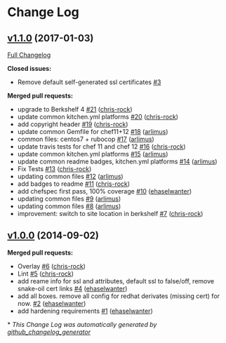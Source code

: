 # Change Log

## [v1.1.0](https://github.com/dev-sec/chef-postgres-hardening/tree/v1.1.0) (2017-01-03)
[Full Changelog](https://github.com/dev-sec/chef-postgres-hardening/compare/v1.0.0...v1.1.0)

**Closed issues:**

- Remove default self-generated ssl certificates [\#3](https://github.com/dev-sec/chef-postgres-hardening/issues/3)

**Merged pull requests:**

- upgrade to Berkshelf 4 [\#21](https://github.com/dev-sec/chef-postgres-hardening/pull/21) ([chris-rock](https://github.com/chris-rock))
- update common kitchen.yml platforms [\#20](https://github.com/dev-sec/chef-postgres-hardening/pull/20) ([chris-rock](https://github.com/chris-rock))
- add copyright header [\#19](https://github.com/dev-sec/chef-postgres-hardening/pull/19) ([chris-rock](https://github.com/chris-rock))
- update common Gemfile for chef11+12 [\#18](https://github.com/dev-sec/chef-postgres-hardening/pull/18) ([arlimus](https://github.com/arlimus))
- common files: centos7 + rubocop [\#17](https://github.com/dev-sec/chef-postgres-hardening/pull/17) ([arlimus](https://github.com/arlimus))
- update travis tests for chef 11 and chef 12 [\#16](https://github.com/dev-sec/chef-postgres-hardening/pull/16) ([chris-rock](https://github.com/chris-rock))
- update common kitchen.yml platforms [\#15](https://github.com/dev-sec/chef-postgres-hardening/pull/15) ([arlimus](https://github.com/arlimus))
- update common readme badges, kitchen.yml platforms [\#14](https://github.com/dev-sec/chef-postgres-hardening/pull/14) ([arlimus](https://github.com/arlimus))
- Fix Tests [\#13](https://github.com/dev-sec/chef-postgres-hardening/pull/13) ([chris-rock](https://github.com/chris-rock))
- updating common files [\#12](https://github.com/dev-sec/chef-postgres-hardening/pull/12) ([arlimus](https://github.com/arlimus))
- add badges to readme [\#11](https://github.com/dev-sec/chef-postgres-hardening/pull/11) ([chris-rock](https://github.com/chris-rock))
- add chefspec first pass, 100% coverage [\#10](https://github.com/dev-sec/chef-postgres-hardening/pull/10) ([ehaselwanter](https://github.com/ehaselwanter))
- updating common files [\#9](https://github.com/dev-sec/chef-postgres-hardening/pull/9) ([arlimus](https://github.com/arlimus))
- updating common files [\#8](https://github.com/dev-sec/chef-postgres-hardening/pull/8) ([arlimus](https://github.com/arlimus))
- improvement: switch to site location in berkshelf [\#7](https://github.com/dev-sec/chef-postgres-hardening/pull/7) ([chris-rock](https://github.com/chris-rock))

## [v1.0.0](https://github.com/dev-sec/chef-postgres-hardening/tree/v1.0.0) (2014-09-02)
**Merged pull requests:**

- Overlay [\#6](https://github.com/dev-sec/chef-postgres-hardening/pull/6) ([chris-rock](https://github.com/chris-rock))
- Lint [\#5](https://github.com/dev-sec/chef-postgres-hardening/pull/5) ([chris-rock](https://github.com/chris-rock))
- add reame info for ssl and attributes, default ssl to false/off, remove snake-oil cert links [\#4](https://github.com/dev-sec/chef-postgres-hardening/pull/4) ([ehaselwanter](https://github.com/ehaselwanter))
- add all boxes. remove all config for redhat derivates \(missing cert\) for now. [\#2](https://github.com/dev-sec/chef-postgres-hardening/pull/2) ([ehaselwanter](https://github.com/ehaselwanter))
- add hardening requirements [\#1](https://github.com/dev-sec/chef-postgres-hardening/pull/1) ([ehaselwanter](https://github.com/ehaselwanter))



\* *This Change Log was automatically generated by [github_changelog_generator](https://github.com/skywinder/Github-Changelog-Generator)*